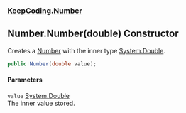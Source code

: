 ### [KeepCoding](KeepCoding.md 'KeepCoding').[Number](KeepCoding_Number.md 'KeepCoding.Number')
## Number.Number(double) Constructor
Creates a [Number](KeepCoding_Number.md 'KeepCoding.Number') with the inner type [System.Double](https://docs.microsoft.com/en-us/dotnet/api/System.Double 'System.Double').  
```csharp
public Number(double value);
```
#### Parameters
<a name='KeepCoding_Number_Number(double)_value'></a>
`value` [System.Double](https://docs.microsoft.com/en-us/dotnet/api/System.Double 'System.Double')  
The inner value stored.
  

